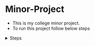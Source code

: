 # Minor-Project
- This is my college minor project.
- To run this project follow below steps

<details>
<summary>Steps</summary>

- clone the web site from the link

```

https://github.com/singhmohit14072002/Minor-Project

```

- Run 

```

docker ps -a

docker run 

```

- Go to the chrome and run 

```

localhost:8080

```

</details>

